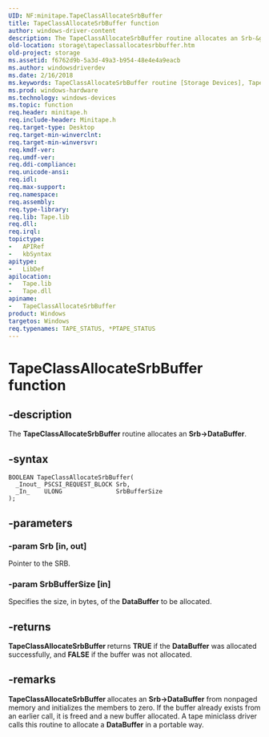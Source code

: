 ```yaml
---
UID: NF:minitape.TapeClassAllocateSrbBuffer
title: TapeClassAllocateSrbBuffer function
author: windows-driver-content
description: The TapeClassAllocateSrbBuffer routine allocates an Srb-&gt;DataBuffer.
old-location: storage\tapeclassallocatesrbbuffer.htm
old-project: storage
ms.assetid: f6762d9b-5a3d-49a3-b954-48e4e4a9eacb
ms.author: windowsdriverdev
ms.date: 2/16/2018
ms.keywords: TapeClassAllocateSrbBuffer routine [Storage Devices], TapeClassAllocateSrbBuffer, storage.tapeclassallocatesrbbuffer, tapeclas_77717175-fd25-4cbe-8baf-8c326a5ec152.xml, minitape/TapeClassAllocateSrbBuffer
ms.prod: windows-hardware
ms.technology: windows-devices
ms.topic: function
req.header: minitape.h
req.include-header: Minitape.h
req.target-type: Desktop
req.target-min-winverclnt: 
req.target-min-winversvr: 
req.kmdf-ver: 
req.umdf-ver: 
req.ddi-compliance: 
req.unicode-ansi: 
req.idl: 
req.max-support: 
req.namespace: 
req.assembly: 
req.type-library: 
req.lib: Tape.lib
req.dll: 
req.irql: 
topictype:
-	APIRef
-	kbSyntax
apitype:
-	LibDef
apilocation:
-	Tape.lib
-	Tape.dll
apiname:
-	TapeClassAllocateSrbBuffer
product: Windows
targetos: Windows
req.typenames: TAPE_STATUS, *PTAPE_STATUS
---
```


# TapeClassAllocateSrbBuffer function


## -description


The <b>TapeClassAllocateSrbBuffer</b> routine allocates an <b>Srb-&gt;DataBuffer</b>.


## -syntax


````
BOOLEAN TapeClassAllocateSrbBuffer(
  _Inout_ PSCSI_REQUEST_BLOCK Srb,
  _In_    ULONG               SrbBufferSize
);
````


## -parameters




### -param Srb [in, out]

Pointer to the SRB.


### -param SrbBufferSize [in]

Specifies the size, in bytes, of the <b>DataBuffer</b> to be allocated.


## -returns



<b>TapeClassAllocateSrbBuffer </b>returns <b>TRUE</b> if the <b>DataBuffer</b> was allocated successfully, and <b>FALSE</b> if the buffer was not allocated.




## -remarks



<b>TapeClassAllocateSrbBuffer </b>allocates an <b>Srb-&gt;DataBuffer</b> from nonpaged memory and initializes the members to zero. If the buffer already exists from an earlier call, it is freed and a new buffer allocated. A tape miniclass driver calls this routine to allocate a <b>DataBuffer</b> in a portable way.



